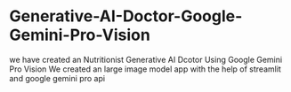 # Generative-AI-Doctor-Google-Gemini-Pro-Vision
we have created an Nutritionist Generative AI Dcotor Using Google Gemini Pro Vision We created an large image model app with the help of streamlit and google gemini pro api

